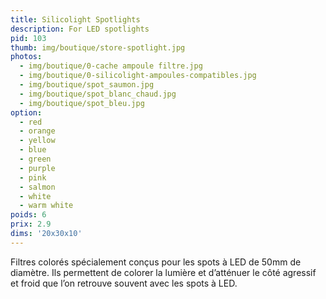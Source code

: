 ```yaml
---
title: Silicolight Spotlights
description: For LED spotlights
pid: 103
thumb: img/boutique/store-spotlight.jpg
photos:
  - img/boutique/0-cache ampoule filtre.jpg
  - img/boutique/0-silicolight-ampoules-compatibles.jpg
  - img/boutique/spot_saumon.jpg
  - img/boutique/spot_blanc_chaud.jpg
  - img/boutique/spot_bleu.jpg
option:
  - red
  - orange
  - yellow
  - blue
  - green
  - purple
  - pink
  - salmon
  - white
  - warm white
poids: 6
prix: 2.9
dims: '20x30x10'
---
```


Filtres colorés spécialement conçus pour les spots à LED de 50mm de diamètre.
Ils permettent de colorer la lumière et d’atténuer le côté agressif et froid que l’on retrouve souvent avec les spots à LED.
